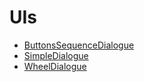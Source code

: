 # UIs

* [ButtonsSequenceDialogue](./UIs/ButtonsSequenceDialogue.md)
* [SimpleDialogue](./UIs/SimpleDialogue.md)
* [WheelDialogue](./UIs/WheelDialogue.md)